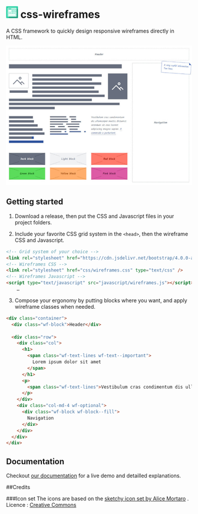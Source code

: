 # ![CSS Wireframes Logo](images/css-wireframes-logo-32.png) css-wireframes

A CSS framework to quickly design responsive wireframes directly in HTML.

![CSS Wireframes Screenshot](images/css-wireframes-screenshot.jpg)

## Getting started

1. Download a release, then put the CSS and Javascript files in your project folders.

2. Include your favorite CSS grid system in the `<head>`, then the wireframe CSS and Javascript.

``` html
<!-- Grid system of your choice -->
<link rel="stylesheet" href="https://cdn.jsdelivr.net/bootstrap/4.0.0-alpha.6/css/bootstrap-grid.min.css" type="text/css" />
<!-- Wireframes CSS -->
<link rel="stylesheet" href="css/wireframes.css" type="text/css" />
<!-- Wireframes Javascript -->
<script type="text/javascript" src="javascript/wireframes.js"></script>
    …
```

3. Compose your ergonomy by putting blocks where you want, and apply wireframe classes when needed.

``` html
<div class="container">
  <div class="wf-block">Header</div>

  <div class="row">
    <div class="col">
      <h1>
        <span class="wf-text-lines wf-text--important">
          Lorem ipsum dolor sit amet
        </span>
      </h1>
      <p>
        <span class="wf-text-lines">Vestibulum cras condimentum dis ullamcorper mattis dictumst interdum a commodo a parturient.</span>
      </p>
    </div>
    <div class="col-md-4 wf-optional">
      <div class="wf-block wf-block--fill">
        Navigation
      </div>
    </div>
  </div>
</div>
```

## Documentation

Checkout [our documentation](http://wireframes.ldd.fr/examples/) for a live demo and detailled explanations.

##Credits

###Icon set
The icons are based on the [sketchy icon set by Alice Mortaro](https://thenounproject.com/allie.fanni/collection/sketchy-wireframe/) .
Licence : [Creative Commons](http://creativecommons.org/licenses/by/3.0/us/) 